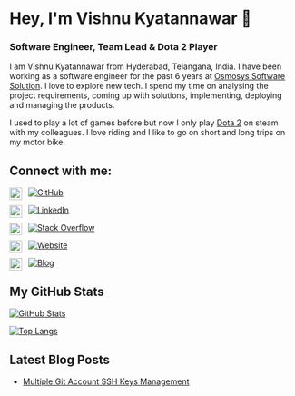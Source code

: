 # Hey, I'm Vishnu Kyatannawar 👋

### Software Engineer, Team Lead & Dota 2 Player

I am Vishnu Kyatannawar from Hyderabad, Telangana, India. I have been working as a software engineer for the past 6 years at [Osmosys Software Solution](https://osmosys.co/). I love to explore new tech. I spend my time on analysing the project requirements, coming up with solutions, implementing, deploying and managing the products.

I used to play a lot of games before but now I only play [Dota 2](https://www.dota2.com/home) on steam with my colleagues. I love riding and I like to go on short and long trips on my motor bike.

## Connect with me:
<img align="left" alt="vishnu-kyatannawar" width="22px" src="https://cdn-icons-png.flaticon.com/512/2111/2111432.png" />&nbsp;&nbsp;[![GitHub](https://img.shields.io/badge/GitHub-vishnu--kyatannawar-red)](https://github.com/vishnu-kyatannawar)


<img align="left" alt="vishnu-kyatannawar | LinkedIn" width="22px" src="https://cliply.co/wp-content/uploads/2021/02/372102050_LINKEDIN_ICON_TRANSPARENT_1080.gif" />&nbsp;&nbsp;[![LinkedIn](https://img.shields.io/badge/LinkedIn-vishnu--kyatannawar-blue)](https://www.linkedin.com/in/vishnu-kyatannawar-019b14163/)


<img align="left" alt="vishnu-kyatannawar | Stack Overflow" width="22px" src="https://upload.wikimedia.org/wikipedia/commons/thumb/e/ef/Stack_Overflow_icon.svg/768px-Stack_Overflow_icon.svg.png" />&nbsp;&nbsp;[![Stack Overflow](https://img.shields.io/badge/Stack&nbsp;Overflow-vishnu--kyatannawar-orange)](https://stackoverflow.com/users/8141577/vishnu-kyatannawar?tab=profile)


<img align="left" alt="vishnu-kyatannawar | Heading Tag" width="22px" src="https://www.clipartmax.com/png/full/184-1841721_web-development-web-design-logo-download-logo-website-png.png" />&nbsp;&nbsp;[![Website](https://img.shields.io/badge/Website-headingtag.com-green)](https://headingtag.com/)

<img align="left" alt="vishnu-kyatannawar | Heading Tag Blogs" width="22px" src="https://upload.wikimedia.org/wikipedia/commons/thumb/9/98/WordPress_blue_logo.svg/1024px-WordPress_blue_logo.svg.png" />&nbsp;&nbsp;[![Blog](https://img.shields.io/badge/Blog-blog.headingtag.com-yellowgreen)](https://blog.headingtag.com)

## My GitHub Stats

[![GitHub Stats](https://github-readme-stats.vercel.app/api?username=vishnu-kyatannawar&show_icons=true&icon_color=805AD5&text_color=718096&bg_color=ffffff00&hide_title=true&include_all_commits=true&count_private=true&hide_border=true)](https://github.com/vishnu-kyatannawar)

[![Top Langs](https://github-readme-stats.vercel.app/api/top-langs/?username=vishnu-kyatannawar&layout=compact&icon_color=805AD5&text_color=718096&bg_color=ffffff00&hide_border=true&langs_count=8&hide=Hack,Makefile)](https://github.com/vishnu-kyatannawar)

## Latest Blog Posts
<!-- BLOG-POST-LIST:START -->
- [Multiple Git Account SSH Keys Management](https://blog.headingtag.com/multiple-git-account-ssh-keys-management/)
<!-- BLOG-POST-LIST:END -->

